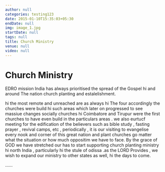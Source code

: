 ```yaml
---
author: null
categories: testing123
date: 2015-01-10T15:35:03+05:30
endDate: null
img: image_1.jpg
startDate: null
tags: null
title: Church Ministry
venue: null
video: null
---
```

# Church Ministry
EDRO mission India has always prioritised the spread of the Gospel hi and around The nation church planting and estalelishment. 
<!--more-->
   hi the most remote and unreached are as always hi The four accordingly the churches were build hi such areas which later on progressed to see massiue changes socially churches hi Coimbatore and Tirupur   were the first churches to have even build in the particulars areas . we also eurtucf meeting for the edification of the believers such as bible study , fasting prayer , revival camps, etc , periodically , it is our visiting to evangelise every nook and corner of this great nation and plant churches go matter what the situation or how much oppositim we have to face. By the grace of GOD we have stretched our has to start supporting church planting ministry hi north India , particularly hi the stule of odissa .as the LORD Provides  , we wish to expand our ministry to other states as well, hi the days to come.

......